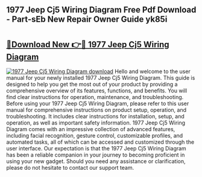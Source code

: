 ## 1977 Jeep Cj5 Wiring Diagram Free Pdf Download - Part-sEb New Repair Owner Guide yk85i

# <h2><a href="http://dft87sv.blite.top/?on=1977+Jeep+Cj5+Wiring+Diagram">🔗Download New 👉🔴 1977 Jeep Cj5 Wiring Diagram</a></h2>

[![1977 Jeep Cj5 Wiring Diagram download](https://i.imgur.com/lujVjoI.png)](http://dft87sv.blite.top/?on=1977+Jeep+Cj5+Wiring+Diagram)
Hello and welcome to the user manual for your newly installed 1977 Jeep Cj5 Wiring Diagram. This guide is designed to help you get the most out of your product by providing a comprehensive overview of its features, functions, and benefits. You will find clear instructions for operation, maintenance, and troubleshooting. Before using your 1977 Jeep Cj5 Wiring Diagram, please refer to this user manual for comprehensive instructions on product setup, operation, and troubleshooting. It includes clear instructions for installation, setup, and operation, as well as important safety information. 1977 Jeep Cj5 Wiring Diagram comes with an impressive collection of advanced features, including facial recognition, gesture control, customizable profiles, and automated tasks, all of which can be accessed and customized through the user interface. Our expectation is that the 1977 Jeep Cj5 Wiring Diagram has been a reliable companion in your journey to becoming proficient in using your new gadget. Should you need any assistance or clarification, please do not hesitate to contact our support team.
